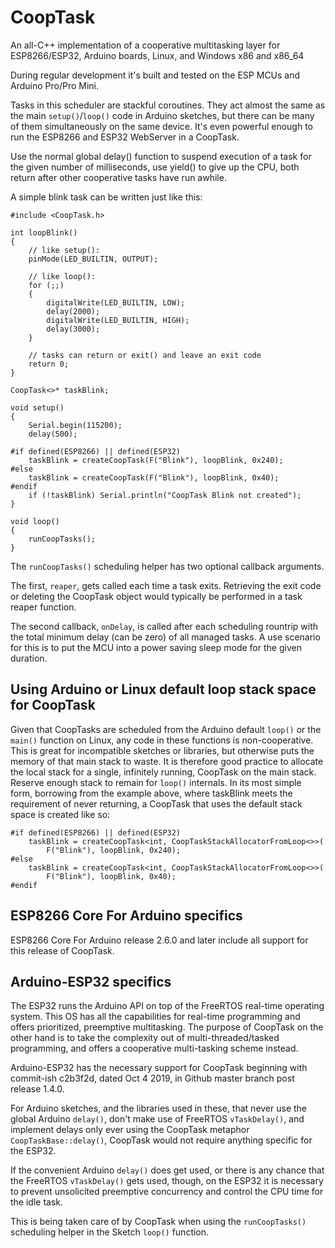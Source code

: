 # CoopTask

An all-C++ implementation of a cooperative multitasking layer for ESP8266/ESP32,
Arduino boards, Linux, and Windows x86 and x86_64

During regular development it's built and tested on the ESP MCUs and
Arduino Pro/Pro Mini.

Tasks in this scheduler are stackful coroutines. They act almost the same as
the main ``setup()``/``loop()`` code in Arduino sketches, but there can be many of them
simultaneously on the same device. It's even powerful enough to run the
ESP8266 and ESP32 WebServer in a CoopTask.

Use the normal global delay() function to suspend execution of a task for the
given number of milliseconds, use yield() to give up the CPU, both return after
other cooperative tasks have run awhile.

A simple blink task can be written just like this:

```
#include <CoopTask.h>

int loopBlink()
{
	// like setup():
    pinMode(LED_BUILTIN, OUTPUT);
    
    // like loop():
    for (;;)
    {
        digitalWrite(LED_BUILTIN, LOW);
        delay(2000);
        digitalWrite(LED_BUILTIN, HIGH);
        delay(3000);
    }

    // tasks can return or exit() and leave an exit code
    return 0;
}

CoopTask<>* taskBlink;

void setup()
{
    Serial.begin(115200);
    delay(500);

#if defined(ESP8266) || defined(ESP32)
    taskBlink = createCoopTask(F("Blink"), loopBlink, 0x240);
#else
    taskBlink = createCoopTask(F("Blink"), loopBlink, 0x40);
#endif
    if (!taskBlink) Serial.println("CoopTask Blink not created");
}

void loop()
{
    runCoopTasks();
}
```

The ``runCoopTasks()`` scheduling helper has two optional callback arguments.

The first, ``reaper``, gets called each time a task exits. Retrieving the
exit code or deleting the CoopTask object would typically be performed in a
task reaper function.

The second callback, ``onDelay``, is called after each scheduling rountrip with the
total minimum delay (can be zero) of all managed tasks. A use scenario for this
is to put the MCU into a power saving sleep mode for the given duration.

## Using Arduino or Linux default loop stack space for CoopTask
Given that CoopTasks are scheduled from the Arduino default ``loop()`` or the
``main()`` function on Linux, any code in these functions is non-cooperative.
This is great for incompatible sketches or libraries, but otherwise puts the
memory of that main stack to waste. It is therefore good practice to allocate
the local stack for a single, infinitely running, CoopTask on the main stack.
Reserve enough stack to remain for ``loop()`` internals. In its most simple
form, borrowing from the example above, where taskBlink meets the requirement
of never returning, a CoopTask that uses the default stack space is created
like so:

```
#if defined(ESP8266) || defined(ESP32)
    taskBlink = createCoopTask<int, CoopTaskStackAllocatorFromLoop<>>(
        F("Blink"), loopBlink, 0x240);
#else
    taskBlink = createCoopTask<int, CoopTaskStackAllocatorFromLoop<>>(
        F("Blink"), loopBlink, 0x40);
#endif
```

## ESP8266 Core For Arduino specifics
ESP8266 Core For Arduino release 2.6.0 and later include all support for this
release of CoopTask.

## Arduino-ESP32 specifics
The ESP32 runs the Arduino API on top of the FreeRTOS real-time operating system.
This OS has all the capabilities for real-time programming and offers prioritized,
preemptive multitasking. The purpose of CoopTask on the other hand is to take
the complexity out of multi-threaded/tasked programming, and offers a cooperative
multi-tasking scheme instead.

Arduino-ESP32 has the necessary support for CoopTask beginning with
commit-ish c2b3f2d, dated Oct 4 2019, in Github master branch post release 1.4.0.

For Arduino sketches, and the libraries used in these, that never use the global
Arduino ``delay()``, don't make use of FreeRTOS ``vTaskDelay()``, and implement
delays only ever using the CoopTask metaphor ``CoopTaskBase::delay()``, CoopTask
would not require anything specific for the ESP32.

If the convenient Arduino ``delay()`` does get used, or there is any chance that
the FreeRTOS ``vTaskDelay()`` gets used, though, on the ESP32 it is necessary to
prevent unsolicited preemptive concurrency and control the CPU time for the
idle task.

This is being taken care of by CoopTask when using the ``runCoopTasks()``
scheduling helper in the Sketch ``loop()`` function.
